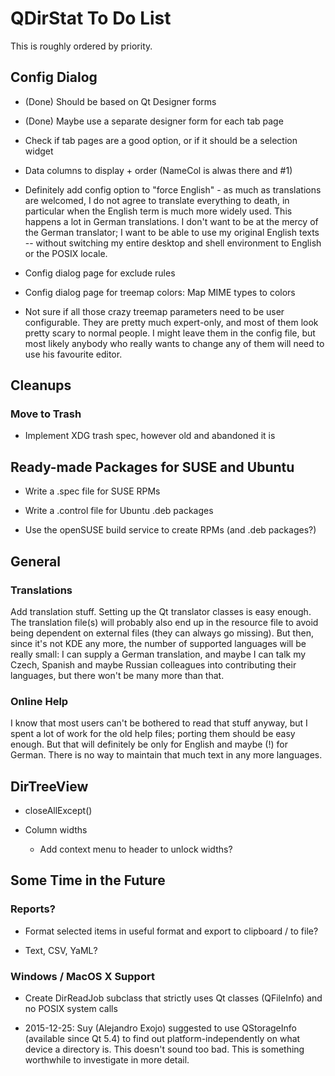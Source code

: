 # QDirStat To Do List

This is roughly ordered by priority.


## Config Dialog

- (Done) Should be based on Qt Designer forms

- (Done) Maybe use a separate designer form for each tab page

- Check if tab pages are a good option, or if it should be a selection widget

- Data columns to display + order (NameCol is alwas there and #1)


- Definitely add config option to "force English" - as much as translations are
  welcomed, I do not agree to translate everything to death, in particular when
  the English term is much more widely used. This happens a lot in German
  translations. I don't want to be at the mercy of the German translator; I
  want to be able to use my original English texts -- without switching my
  entire desktop and shell environment to English or the POSIX locale.

- Config dialog page for exclude rules

- Config dialog page for treemap colors: Map MIME types to colors

- Not sure if all those crazy treemap parameters need to be user
  configurable. They are pretty much expert-only, and most of them look pretty
  scary to normal people. I might leave them in the config file, but most
  likely anybody who really wants to change any of them will need to use his
  favourite editor.


## Cleanups

### Move to Trash

- Implement XDG trash spec, however old and abandoned it is


## Ready-made Packages for SUSE and Ubuntu

- Write a .spec file for SUSE RPMs

- Write a .control file for Ubuntu .deb packages

- Use the openSUSE build service to create RPMs (and .deb packages?)


## General

### Translations

Add translation stuff. Setting up the Qt translator classes is easy enough. The
translation file(s) will probably also end up in the resource file to avoid
being dependent on external files (they can always go missing). But then, since
it's not KDE any more, the number of supported languages will be really small:
I can supply a German translation, and maybe I can talk my Czech, Spanish and
maybe Russian colleagues into contributing their languages, but there won't be
many more than that.

### Online Help

I know that most users can't be bothered to read that stuff anyway, but I spent
a lot of work for the old help files; porting them should be easy enough. But
that will definitely be only for English and maybe (!)  for German. There is no
way to maintain that much text in any more languages.



## DirTreeView

- closeAllExcept()

- Column widths
  - Add context menu to header to unlock widths?


## Some Time in the Future

### Reports?

- Format selected items in useful format and export to clipboard / to file?

- Text, CSV, YaML?


### Windows / MacOS X Support

- Create DirReadJob subclass that strictly uses Qt classes (QFileInfo) and no
  POSIX system calls

- 2015-12-25: Suy (Alejandro Exojo) suggested to use QStorageInfo (available
  since Qt 5.4) to find out platform-independently on what device a directory
  is. This doesn't sound too bad. This is something worthwhile to investigate
  in more detail.

